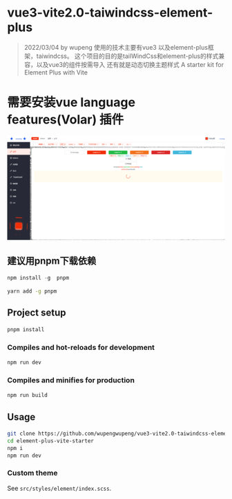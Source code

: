 # vue3-vite2.0-taiwindcss-element-plus
> 2022/03/04 by wupeng
> 使用的技术主要有vue3 以及element-plus框架，taiwindcss。 
> 这个项目的目的是tailWindCss和element-plus的样式兼容，以及vue3的组件按需导入
> 还有就是动态切换主题样式
> A starter kit for Element Plus with Vite
# 需要安装vue language features(Volar) 插件
<img width="800" alt="Element Plus" src="./src/assets/vue3-vite.png">

## 建议用pnpm下载依赖
```javascript
npm install -g  pnpm  
```

```bash
yarn add -g pnpm
```

## Project setup

```bash
pnpm install
```

### Compiles and hot-reloads for development

```bash
npm run dev
```

### Compiles and minifies for production

```bash
npm run build
```

## Usage

```bash
git clone https://github.com/wupengwupeng/vue3-vite2.0-taiwindcss-element-plus.git
cd element-plus-vite-starter
npm i
npm run dev
```

### Custom theme

See `src/styles/element/index.scss`.
